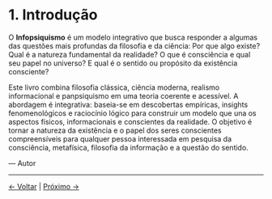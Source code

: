 # 1. Introdução

O **Infopsiquismo** é um modelo integrativo que busca responder a algumas das questões mais profundas da filosofia e da ciência: Por que algo existe? Qual é a natureza fundamental da realidade? O que é consciência e qual seu papel no universo? E qual é o sentido ou propósito da existência consciente?

Este livro combina filosofia clássica, ciência moderna, realismo informacional e panpsiquismo em uma teoria coerente e acessível. A abordagem é integrativa: baseia-se em descobertas empíricas, insights fenomenológicos e raciocínio lógico para construir um modelo que una os aspectos físicos, informacionais e conscientes da realidade. O objetivo é tornar a natureza da existência e o papel dos seres conscientes compreensíveis para qualquer pessoa interessada em pesquisa da consciência, metafísica, filosofia da informação e a questão do sentido.

— Autor

---
<div class="navigation-links">
<a href="../00_Índice/" class="nav-link prev-link">← Voltar</a> | <a href="../02_A_Questão_da_Existência/" class="nav-link next-link">Próximo →</a>
</div>
